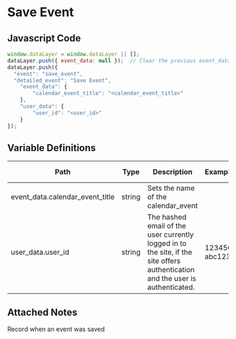# Save Event

### 

## Javascript Code
```js
window.dataLayer = window.dataLayer || [];
dataLayer.push({ event_data: null });  // Clear the previous event_data object.
dataLayer.push({
  "event": "save_event",
  "detailed_event": "Save Event",
    "event_data": {
        "calendar_event_title": "<calendar_event_title>"
    },
    "user_data": {
        "user_id": "<user_id>"
    }
});
```

## Variable Definitions

|Path|Type|Description|Example|Pattern|Min Length|Max Length|Minimum|Maximum|Multiple Of|
| --- | --- | --- | --- | --- | --- | --- | --- | --- | --- |
|event_data.calendar_event_title|string|Sets the name of the calendar\_event||||||||
|user_data.user_id|string|The hashed email of the user currently logged in to the site, if the site offers authentication and the user is authenticated.|123456, abc123|||||||


## Attached Notes

<p>Record when an event was saved &nbsp;</p>

